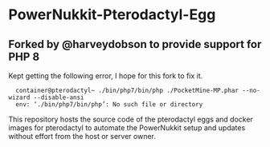 # PowerNukkit-Pterodactyl-Egg
## Forked by @harveydobson to provide support for PHP 8
Kept getting the following error, I hope for this fork to fix it. 
```
  container@pterodactyl~ ./bin/php7/bin/php ./PocketMine-MP.phar --no-wizard --disable-ansi
  env: ‘./bin/php7/bin/php’: No such file or directory
```
This repository hosts the source code of the pterodactyl eggs and docker images for pterodactyl to automate the PowerNukkit setup and updates without effort from the host or server owner.
